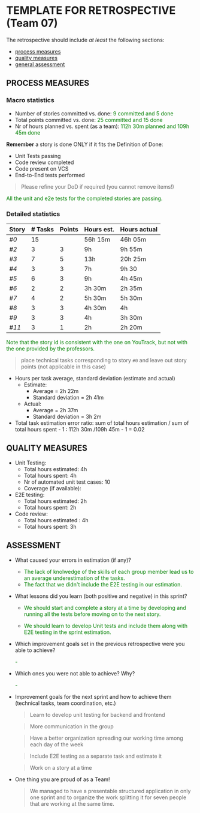 TEMPLATE FOR RETROSPECTIVE (Team 07)
=====================================

The retrospective should include _at least_ the following
sections:

- [process measures](#process-measures)
- [quality measures](#quality-measures)
- [general assessment](#assessment)

## PROCESS MEASURES 

### Macro statistics

- Number of stories committed vs. done:<span style="color:green"> 9 committed and 5 done
- Total points committed vs. done: <span style="color:green">25 committed and 15 done
- Nr of hours planned vs. spent (as a team):<span style="color:green"> 112h 30m planned and 109h 45m done

**Remember** a story is done ONLY if it fits the Definition of Done:

- Unit Tests passing
- Code review completed
- Code present on VCS
- End-to-End tests performed

> Please refine your DoD if required (you cannot remove items!)


<span style="color:green">
All the unit and e2e tests for the completed stories are passing.
</span>

### Detailed statistics



| Story  | # Tasks | Points | Hours est. | Hours actual |
|--------|---------|--------|------------|--------------|
| _#0_   |15       |       |    56h 15m      |       46h 05m       |
| _#2_   | 3      |  3      |      9h      |     9h 55m         |
|   _#3_ | 7        |   5     |    13h        |   20h 25m           |
|   _#4_|3         |   3     |      7h      |   9h 30          |
| _#5_  | 6        |  3      |    9h        |      4h 45m        |
| _#6_  | 2        |  2      |    3h 30m       |      2h 35m        |
| _#7_  | 4        |  2      |    5h 30m        |      5h 30m        |
|   _#8_| 3        |  3      |        4h 30m    |        4h      |
|   _#9_| 3        |  3      |        4h    |        3h 30m      |
|   _#11_| 3        |  1      |        2h    |        2h 20m      |
   

<span style="color:green">
Note that the story id is consistent with the one on YouTrack, but not with the one provided by the professors.
</span>



> place technical tasks corresponding to story `#0` and leave out story points (not applicable in this case)

- Hours per task average, standard deviation (estimate and actual)
  - Estimate:
    - Average = 2h 22m
    - Standard deviation = 2h 41m
  - Actual:
    - Average = 2h 37m
    - Standard deviation = 3h 2m
- Total task estimation error ratio: sum of total hours estimation / sum of total hours spent - 1 : 112h 30m /109h 45m - 1 = 0.02

  
## QUALITY MEASURES 

- Unit Testing:
  - Total hours estimated: 4h
  - Total hours spent: 4h
  - Nr of automated unit test cases: 10
  - Coverage (if available): 
- E2E testing:
  - Total hours estimated: 2h
  - Total hours spent: 2h
- Code review:
  - Total hours estimated : 4h
  - Total hours spent: 3h
  


## ASSESSMENT

- What caused your errors in estimation (if any)?

  - <span style="color:green"> The lack of knolwedge of the skills of each group member lead us to an average underestimation of the tasks.
  - <span style="color:green"> The fact that we didn't include the E2E testing in our estimation.

- What lessons did you learn (both positive and negative) in this sprint?
  - <span style="color:green"> We should start and complete a story at a time by developing and running all the tests before moving on to the next story. 

  - <span style="color:green"> We should learn to develop Unit tests and include them along with E2E testing in the sprint estimation.

- Which improvement goals set in the previous retrospective were you able to achieve? 
  
  <span style="color:green"> -
  
- Which ones you were not able to achieve? Why?
  
  <span style="color:green"> -

- Improvement goals for the next sprint and how to achieve them (technical tasks, team coordination, etc.)

  > Learn to develop unit testing for backend and frontend

  > More communication in the group

  > Have a better organization spreading our working time among each day of the week

  >Include E2E testing as a separate task and estimate it

  >Work on a story at a time

- One thing you are proud of as a Team!

  > We managed to have a presentable structured application in only one sprint and to organize the work splitting it for seven people that are working at the same time.
